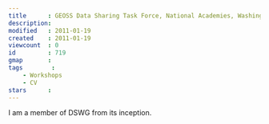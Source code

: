 ```yaml
---
title      : GEOSS Data Sharing Task Force, National Academies, Washington DC
description: 
modified   : 2011-01-19
created    : 2011-01-19
viewcount  : 0
id         : 719
gmap       : 
tags        :
    - Workshops
    - CV
stars      : 
---
```


I am a member of DSWG from its inception.
